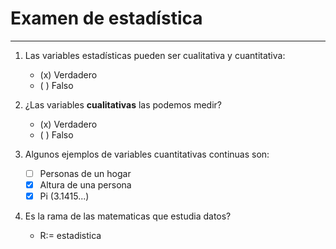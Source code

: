 # Examen de estadística

---
1. Las variables estadísticas pueden ser cualitativa y cuantitativa:
    - (x) Verdadero
    - ( ) Falso

2. ¿Las variables **cualitativas** las podemos medir?
    - (x) Verdadero
    - ( ) Falso 

3. Algunos ejemplos de variables cuantitativas continuas son:
    - [ ] Personas de un hogar
    - [x] Altura de una persona
    - [x] Pi (3.1415...)

4. Es la rama de las matematicas que estudia datos?
    - R:= estadistica
